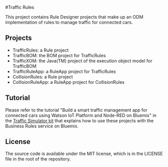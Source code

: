 #Traffic Rules

This project contains Rule Designer projects that make up an ODM implementation of rules to manage traffic for connected cars. 

## Projects

* TrafficRules: a Rule project
* TrafficBOM: the BOM project for TrafficRules
* TrafficXOM: the Java(TM) project of the execution object model for TrafficBOM
* TrafficRuleApp: a RuleApp project for TrafficRules
* CollisionRules: a Rule project
* CollisionRuleApp: a RuleApp project for CollisionRules

## Tutorial
Please refer to the tutorial "Build a smart traffic management app for connected cars using Watson
IoT Platform and Node-RED on Bluemix" in the [Traffic Simulator kit](https://hub.jazz.net/project/usiddiqu/trafficsim-usiddiqu/overview) that explains how to use these projects with the Business Rules service on Bluemix.

## License 
The source code is available under the MIT license, which is in the LICENSE file in the root of the repository.
